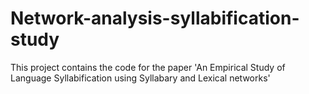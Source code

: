 # Network-analysis-syllabification-study
This project contains the code for the paper 'An Empirical Study of Language Syllabification using Syllabary and
Lexical networks'

